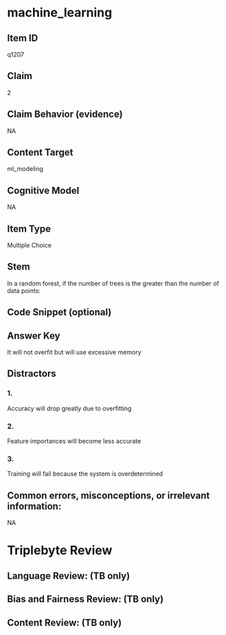 # machine_learning

## Item ID
q1207

## Claim
2

## Claim Behavior (evidence)
NA

## Content Target
ml_modeling

## Cognitive Model
NA

## Item Type
Multiple Choice

## Stem
In a random forest, if the number of trees is the greater than the number of data points:

## Code Snippet (optional)


## Answer Key
It will not overfit but will use excessive memory

## Distractors

### 1.
Accuracy will drop greatly due to overfitting

### 2.
Feature importances will become less accurate

### 3.
Training will fail because the system is overdetermined

## Common errors, misconceptions, or irrelevant information:
NA

# Triplebyte Review


## Language Review: (TB only)


## Bias and Fairness Review: (TB only)


## Content Review: (TB only)

